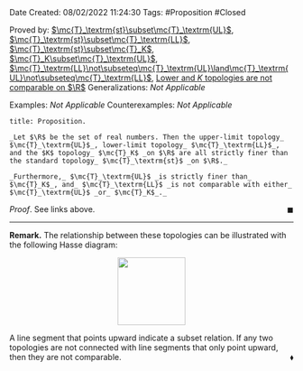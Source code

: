 <br />
<br />

Date Created: 08/02/2022 11:24:30
Tags: #Proposition #Closed 

Proved by: [$\mc{T}_\textrm{st}\subset\mc{T}_\textrm{UL}$](Upper-limit%20topology%20strictly%20finer%20than%20standard%20topology%20on%20R.md), [$\mc{T}_\textrm{st}\subset\mc{T}_\textrm{LL}$](Lower-limit%20topology%20strictly%20finer%20than%20standard%20topology%20on%20R.md), [$\mc{T}_\textrm{st}\subset\mc{T}_K$](K%20topology%20strictly%20finer%20than%20standard%20topology%20on%20R.md), [$\mc{T}_K\subset\mc{T}_\textrm{UL}$](Upper-limit%20topology%20strictly%20finer%20than%20K%20topology%20on%20R.md), [$\mc{T}_\textrm{LL}\not\subseteq\mc{T}_\textrm{UL}\land\mc{T}_\textrm{UL}\not\subseteq\mc{T}_\textrm{LL}$](Lower%20and%20upper%20limit%20topologies%20are%20not%20comparable%20on%20R.md), [Lower and $K$ topologies are not comparable on $\R$](Lower%20and%20K%20topologies%20are%20not%20comparable%20on%20R.md)
Generalizations: _Not Applicable_

Examples: _Not Applicable_
Counterexamples: _Not Applicable_

``` ad-Proposition
title: Proposition.

_Let $\R$ be the set of real numbers. Then the upper-limit topology_ $\mc{T}_\textrm{UL}$_, lower-limit topology_ $\mc{T}_\textrm{LL}$_, and the $K$ topology_ $\mc{T}_K$ _on $\R$ are all strictly finer than the standard topology_ $\mc{T}_\textrm{st}$ _on $\R$._

_Furthermore,_ $\mc{T}_\textrm{UL}$ _is strictly finer than_ $\mc{T}_K$_, and_ $\mc{T}_\textrm{LL}$ _is not comparable with either_ $\mc{T}_\textrm{UL}$ _or_ $\mc{T}_K$_._

```

_Proof_. See links above.<span style="float:right;">$\blacksquare$</span>

---

**Remark.** The relationship between these topologies can be illustrated with the following Hasse diagram:

<center><img src="https://raw.githubusercontent.com/zhaoshenzhai/MathWiki/master/Images/09-02-2022_212228/image.svg", width=120></center>

A line segment that points upward indicate a subset relation. If any two topologies are not connected with line segments that only point upward, then they are not comparable.<span style="float:right;">$\blacklozenge$</span>
